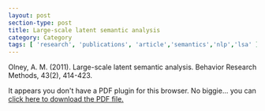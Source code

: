 ```yaml
---
layout: post
section-type: post
title: Large-scale latent semantic analysis
category: Category
tags: [ 'research', 'publications', 'article','semantics','nlp','lsa' ]
---
```

Olney, A. M. (2011). Large-scale latent semantic analysis. Behavior Research Methods, 43(2), 414-423. 

<object data="https://umdrive.memphis.edu/aolney/public/publications/olney_brm_final.pdf" type="application/pdf" width="100%" height="600px">
 
  <p>It appears you don't have a PDF plugin for this browser.
  No biggie... you can <a href="https://umdrive.memphis.edu/aolney/public/publications/olney_brm_final.pdf">click here to
  download the PDF file.</a></p>
  
</object>
